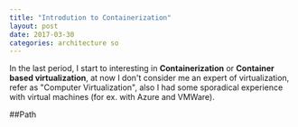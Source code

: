 ```yaml
---
title: "Introdution to Containerization"
layout: post
date: 2017-03-30
categories: architecture so
---
```


In the last period, I start to interesting in __Containerization__ or __Container based virtualization__, at now I don't consider me an expert of virtualization, refer as "Computer Virtualization", also I had some sporadical experience with virtual machines (for ex. with Azure and VMWare).

##Path

